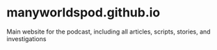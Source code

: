# manyworldspod.github.io
Main website for the podcast, including all articles, scripts, stories, and investigations
